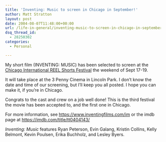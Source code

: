 ```yaml
---
title: 'Inventing: Music to screen in Chicago in September!'
author: Matt Stratton
layout: post
date: 2004-08-07T11:48:00+00:00
url: /life-in-general/inventing-music-to-screen-in-chicago-in-september
dsq_thread_id:
  - 28250302
categories:
  - Personal

---
```

My short film (INVENTING: MUSIC) has been selected to screen at the <a href="https://www.projectchicago.com/" target="_blank">Chicago International REEL Shorts Festival</a> the weekend of Sept 17-19.

It will take place at the 3 Penny Cinema in Lincoln Park. I don&#8217;t know the date and time of our screening, but I&#8217;ll keep you all posted. I hope you can make it, if you&#8217;re in Chicago.

Congrats to the cast and crew on a job well done! This is the third festival the movie has been accepted to, and the first one in Chicago.

For more information, see https://www.inventingfilms.com/im or the imdb page at <a href="https://imdb.com/title/tt0404143/" target="_blank">https://imdb.com/title/tt0404143/</a>

_Inventing: Music_ features Ryan Peterson, Evin Galang, Kristin Collins, Kelly Belmont, Kevin Poulsen, Erika Buchholz, and Lesley Byers.
